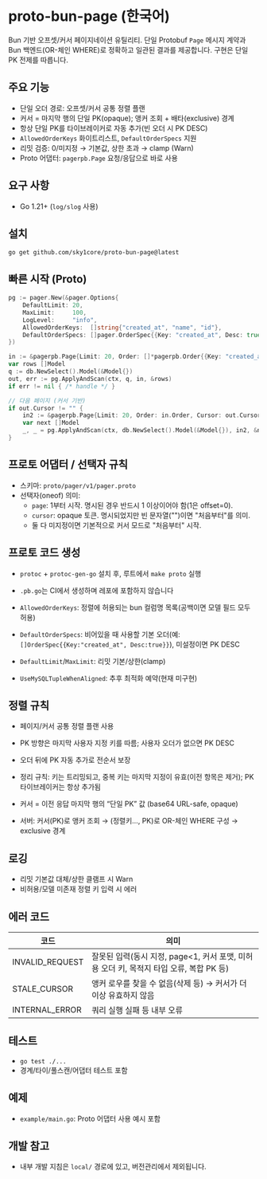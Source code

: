 # proto-bun-page (한국어)

Bun 기반 오프셋/커서 페이지네이션 유틸리티. 단일 Protobuf `Page` 메시지 계약과 Bun 백엔드(OR-체인 WHERE)로 정확하고 일관된 결과를 제공합니다. 구현은 단일 PK 전제를 따릅니다.

## 주요 기능
- 단일 오더 경로: 오프셋/커서 공통 정렬 플랜
- 커서 = 마지막 행의 단일 PK(opaque); 앵커 조회 + 배타(exclusive) 경계
- 항상 단일 PK를 타이브레이커로 자동 추가(빈 오더 시 PK DESC)
- `AllowedOrderKeys` 화이트리스트, `DefaultOrderSpecs` 지원
- 리밋 검증: 0/미지정 → 기본값, 상한 초과 → clamp (Warn)
- Proto 어댑터: `pagerpb.Page` 요청/응답으로 바로 사용

## 요구 사항
- Go 1.21+ (`log/slog` 사용)

## 설치
```
go get github.com/sky1core/proto-bun-page@latest
```

## 빠른 시작 (Proto)
```go
pg := pager.New(&pager.Options{
    DefaultLimit: 20,
    MaxLimit:     100,
    LogLevel:     "info",
    AllowedOrderKeys:  []string{"created_at", "name", "id"},
    DefaultOrderSpecs: []pager.OrderSpec{{Key: "created_at", Desc: true}},
})

in := &pagerpb.Page{Limit: 20, Order: []*pagerpb.Order{{Key: "created_at", Desc: true}}}
var rows []Model
q := db.NewSelect().Model(&Model{})
out, err := pg.ApplyAndScan(ctx, q, in, &rows)
if err != nil { /* handle */ }

// 다음 페이지 (커서 기반)
if out.Cursor != "" {
    in2 := &pagerpb.Page{Limit: 20, Order: in.Order, Cursor: out.Cursor}
    var next []Model
    _, _ = pg.ApplyAndScan(ctx, db.NewSelect().Model(&Model{}), in2, &next)
}
```

## 프로토 어댑터 / 선택자 규칙
- 스키마: `proto/pager/v1/pager.proto`
- 선택자(oneof) 의미:
  - `page`: 1부터 시작. 명시된 경우 반드시 1 이상이어야 함(1은 offset=0).
  - `cursor`: opaque 토큰. 명시되었지만 빈 문자열("")이면 "처음부터"를 의미.
  - 둘 다 미지정이면 기본적으로 커서 모드로 "처음부터" 시작.

## 프로토 코드 생성
- `protoc` + `protoc-gen-go` 설치 후, 루트에서 `make proto` 실행
- `.pb.go`는 CI에서 생성하며 레포에 포함하지 않습니다

- `AllowedOrderKeys`: 정렬에 허용되는 bun 컬럼명 목록(공백이면 모델 필드 모두 허용)
- `DefaultOrderSpecs`: 비어있을 때 사용할 기본 오더(예: `[]OrderSpec{{Key:"created_at", Desc:true}}`), 미설정이면 PK DESC
- `DefaultLimit`/`MaxLimit`: 리밋 기본/상한(clamp)
- `UseMySQLTupleWhenAligned`: 추후 최적화 예약(현재 미구현)

## 정렬 규칙
- 페이지/커서 공통 정렬 플랜 사용
- PK 방향은 마지막 사용자 지정 키를 따름; 사용자 오더가 없으면 PK DESC
- 오더 뒤에 PK 자동 추가로 전순서 보장
 - 정리 규칙: 키는 트리밍되고, 중복 키는 마지막 지정이 유효(이전 항목은 제거); PK 타이브레이커는 항상 추가됨

- 커서 = 이전 응답 마지막 행의 “단일 PK” 값 (base64 URL-safe, opaque)
- 서버: 커서(PK)로 앵커 조회 → (정렬키…, PK)로 OR-체인 WHERE 구성 → exclusive 경계

## 로깅
- 리밋 기본값 대체/상한 클램프 시 Warn
- 비허용/모델 미존재 정렬 키 입력 시 에러

## 에러 코드

| 코드            | 의미                                                                 |
|-----------------|----------------------------------------------------------------------|
| INVALID_REQUEST | 잘못된 입력(동시 지정, page<1, 커서 포맷, 미허용 오더 키, 목적지 타입 오류, 복합 PK 등) |
| STALE_CURSOR    | 앵커 로우를 찾을 수 없음(삭제 등) → 커서가 더 이상 유효하지 않음      |
| INTERNAL_ERROR  | 쿼리 실행 실패 등 내부 오류                                          |

## 테스트
- `go test ./...`
- 경계/타이/풀스캔/어댑터 테스트 포함

## 예제
- `example/main.go`: Proto 어댑터 사용 예시 포함

## 개발 참고
- 내부 개발 지침은 `local/` 경로에 있고, 버전관리에서 제외됩니다.
